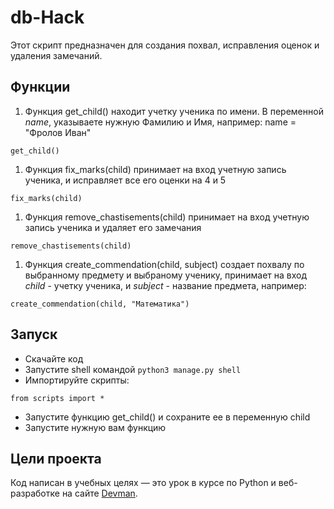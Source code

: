 # db-Hack

Этот скрипт предназначен для создания похвал, исправления оценок и удаления замечаний.

## Функции

1. Функция get_child() находит учетку ученика по имени.
В переменной *name*, указываете нужную Фамилию и Имя, например:
name = "Фролов Иван"
```
get_child()
```
1. Функция fix_marks(child) принимает на вход учетную запись ученика, и исправляет все его оценки на 4 и 5
```
fix_marks(child)
```
1. Функция remove_chastisements(child) принимает на вход учетную запись ученика и удаляет его замечания
```
remove_chastisements(child)
```
1. Функция create_commendation(child, subject) создает похвалу по выбранному предмету и выбраному ученику, принимает на вход *child* - учетку ученика, и *subject* - название предмета, например:
```
create_commendation(child, "Математика")
```

## Запуск

- Скачайте код
- Запустите shell командой `python3 manage.py shell`
- Импортируйте скрипты:
```
from scripts import *
```
- Запустите функцию get_child() и сохраните ее в переменную child
- Запустите нужную вам функцию

## Цели проекта

Код написан в учебных целях — это урок в курсе по Python и веб-разработке на сайте [Devman](https://dvmn.org).
